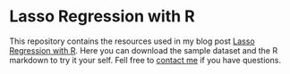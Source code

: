 
# Lasso Regression with R

This repository contains the resources used in my blog post [Lasso Regression with R](https://nzunigag.github.io/Lasso/). Here you can download the sample dataset and the R markdown to try it your self. 
Fell free to [contact me](https://nzunigag.github.io/contact/) if you have questions.
